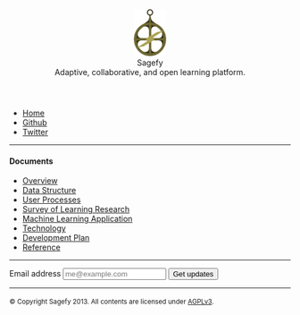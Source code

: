 <header>
    <img src="/docs/static/astrolabe.svg" alt="astrolabe" height="84" class="large" />
    <hgroup>
        <div class="title">Sagefy</div>
        <div class="description">Adaptive, collaborative, and open learning platform.</div>
    </hgroup>
</header>

<ul>
    <li><a href="/">Home</a></li>
    <li><a href="http://github.com/heiskr/sagefy">Github</a></li>
    <li><a href="http://twitter.com/sagefyorg">Twitter</a></li>
</ul>

<hr />

<h4 id="documents">Documents</h4>

<ul>
    <li><a href="/docs/overview.html">Overview</a></li>
    <li><a href="/docs/data_structure.html">Data Structure</a></li>
    <li><a href="/docs/user_processes.html">User Processes</a></li>
    <li><a href="/docs/survey_of_learning_research.html">Survey of Learning Research</a></li>
    <li><a href="/docs/machine_learning_application.html">Machine Learning Application</a></li>
    <li><a href="/docs/technology.html">Technology</a></li>
    <li><a href="/docs/development_plan.html">Development Plan</a></li>
    <li><a href="/docs/reference.html">Reference</a></li>
</ul>

<hr />

<form action="http://sagefy.us3.list-manage1.com/subscribe/post?u=3fc3d9b161e568d1a8e5f3a86&amp;id=26c1244ee8" method="post" id="mc-embedded-subscribe-form" name="mc-embedded-subscribe-form" class="validate" target="_blank" novalidate>
    <label for="email">
        Email address
    </label>
    <input type="email" name="EMAIL" id="email" placeholder="me@example.com" />
    <button type="submit">
        Get updates
    </button>
</form>

<hr />

<p><small>&copy; Copyright Sagefy 2013. All contents are licensed under <a href="https://raw.github.com/heiskr/sagefy/master/license.txt">AGPLv3</a>.</small></p>
